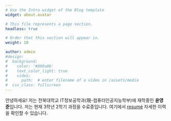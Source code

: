 ```yaml
---
# Use the Intro widget of the Blog template
widget: about.avatar

# This file represents a page section.
headless: true

# Order that this section will appear in.
weight: 10

author: admin
#design:
#  background:
#    color: '#090a0b'
#    text_color_light: true
#    video:
#      path:  # enter filename of a video in /assets/media
#  css_class: fullscreen
---
```


안녕하세요! 저는 전북대학교 IT정보공학과(現-컴퓨터인공지능학부)에 재학중인 **윤영준**입니다.
저는 현재 3학년 2학기 과정을 수료중입니다.
여기에서 [resumé](/about/) 자세한 이력을 확인할 수 있습니다.
